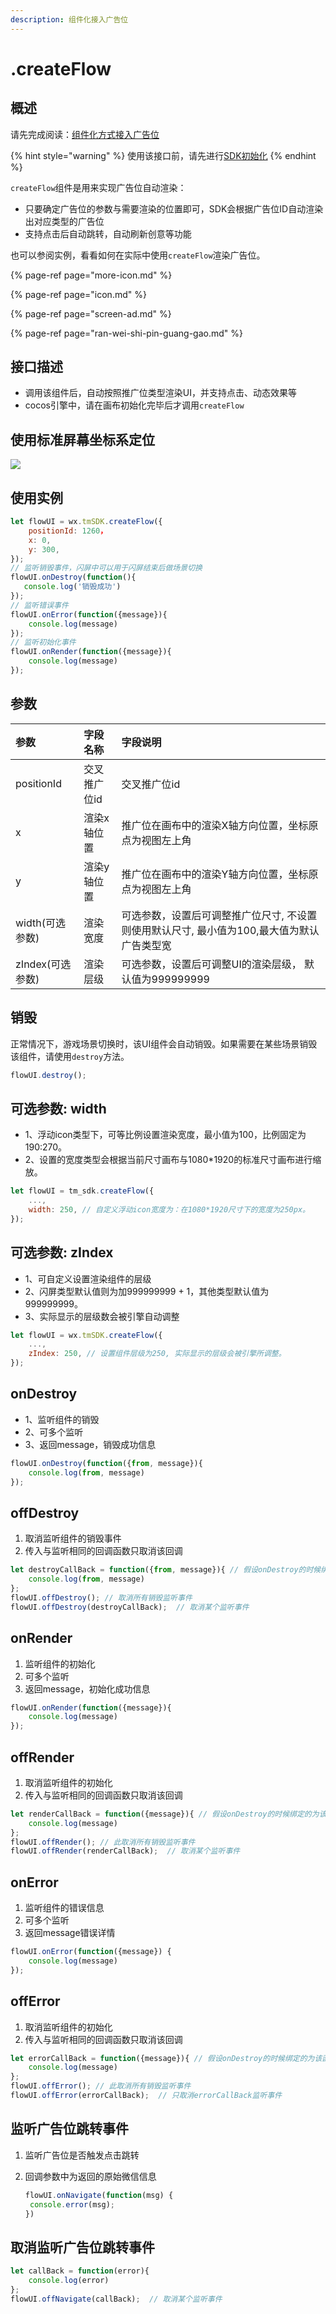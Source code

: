 ```yaml
---
description: 组件化接入广告位
---
```


# .createFlow

## 概述

请先完成阅读：[组件化方式接入广告位](../)

{% hint style="warning" %}
使用该接口前，请先进行[SDK初始化](../../initialization.md)
{% endhint %}

`createFlow`组件是用来实现广告位自动渲染：

* 只要确定广告位的参数与需要渲染的位置即可，SDK会根据广告位ID自动渲染出对应类型的广告位
* 支持点击后自动跳转，自动刷新创意等功能

也可以参阅实例，看看如何在实际中使用`createFlow`渲染广告位。

{% page-ref page="more-icon.md" %}

{% page-ref page="icon.md" %}

{% page-ref page="screen-ad.md" %}

{% page-ref page="ran-wei-shi-pin-guang-gao.md" %}

## **接口描述**

* 调用该组件后，自动按照推广位类型渲染UI，并支持点击、动态效果等
* cocos引擎中，请在画布初始化完毕后才调用`createFlow`

## **使用标准屏幕坐标系定位**

![](https://cdn.kuaiyugo.com/plat/SDK/prod/static_files/createTiger_coordinate.png)

## **使用实例**

```javascript
let flowUI = wx.tmSDK.createFlow({
    positionId: 1260，
    x: 0,     
    y: 300,   
});
// 监听销毁事件，闪屏中可以用于闪屏结束后做场景切换
flowUI.onDestroy(function(){
   console.log('销毁成功')
});
// 监听错误事件
flowUI.onError(function({message}){
    console.log(message)
});
// 监听初始化事件
flowUI.onRender(function({message}){
    console.log(message)
});
```

## **参数**

| 参数 | 字段名称 | 字段说明 |
| :--- | :--- | :--- |
| positionId | 交叉推广位id | 交叉推广位id |
| x | 渲染x轴位置 | 推广位在画布中的渲染X轴方向位置，坐标原点为视图左上角 |
| y | 渲染y轴位置 | 推广位在画布中的渲染Y轴方向位置，坐标原点为视图左上角 |
| width\(可选参数\) | 渲染宽度 | 可选参数，设置后可调整推广位尺寸, 不设置则使用默认尺寸, 最小值为100,最大值为默认广告类型宽 |
| zIndex\(可选参数\) | 渲染层级 | 可选参数，设置后可调整UI的渲染层级， 默认值为999999999 |

## **销毁**

正常情况下，游戏场景切换时，该UI组件会自动销毁。如果需要在某些场景销毁该组件，请使用`destroy`方法。

```javascript
flowUI.destroy();
```

## **可选参数: width**

* 1、浮动icon类型下，可等比例设置渲染宽度，最小值为100，比例固定为190:270。
* 2、设置的宽度类型会根据当前尺寸画布与1080\*1920的标准尺寸画布进行缩放。

```javascript
let flowUI = tm_sdk.createFlow({
    ...,  
    width: 250, // 自定义浮动icon宽度为：在1080*1920尺寸下的宽度为250px。
});
```

## **可选参数: zIndex**

* 1、可自定义设置渲染组件的层级
* 2、闪屏类型默认值则为加999999999 + 1，其他类型默认值为999999999。
* 3、实际显示的层级数会被引擎自动调整

```javascript
let flowUI = wx.tmSDK.createFlow({
    ...,  
    zIndex: 250, // 设置组件层级为250, 实际显示的层级会被引擎所调整。
});
```

## **onDestroy**

* 1、监听组件的销毁
* 2、可多个监听
* 3、返回message，销毁成功信息

```javascript
flowUI.onDestroy(function({from, message}){
    console.log(from, message)
});
```

## **offDestroy**

1. 取消监听组件的销毁事件
2. 传入与监听相同的回调函数只取消该回调

```javascript
let destroyCallBack = function({from, message}){ // 假设onDestroy的时候绑定的为该函数
    console.log(from, message)
};
flowUI.offDestroy(); // 取消所有销毁监听事件
flowUI.offDestroy(destroyCallBack);  // 取消某个监听事件
```

## **onRender**

1. 监听组件的初始化
2. 可多个监听
3. 返回message，初始化成功信息

```javascript
flowUI.onRender(function({message}){
    console.log(message)
});
```

## **offRender**

1. 取消监听组件的初始化
2. 传入与监听相同的回调函数只取消该回调

```javascript
let renderCallBack = function({message}){ // 假设onDestroy的时候绑定的为该函数
    console.log(message)
};
flowUI.offRender(); // 此取消所有销毁监听事件
flowUI.offRender(renderCallBack);  // 取消某个监听事件
```

## **onError**

1. 监听组件的错误信息
2. 可多个监听
3. 返回message错误详情

```javascript
flowUI.onError(function({message}) {
    console.log(message)
});
```

## **offError**

1. 取消监听组件的初始化
2. 传入与监听相同的回调函数只取消该回调

```javascript
let errorCallBack = function({message}){ // 假设onDestroy的时候绑定的为该函数
    console.log(message)
};
flowUI.offError(); // 此取消所有销毁监听事件
flowUI.offError(errorCallBack);  // 只取消errorCallBack监听事件
```

## **监听广告位跳转事件**

1. 监听广告位是否触发点击跳转
2. 回调参数中为返回的原始微信信息

   ```javascript
   flowUI.onNavigate(function(msg) {
    console.error(msg);
   })
   ```

## **取消监听广告位跳转事件**

```javascript
let callBack = function(error){
    console.log(error)
};
flowUI.offNavigate(callBack);  // 取消某个监听事件
```

